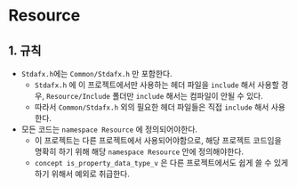 ﻿# Resource
## 1. 규칙
- `Stdafx.h`에는 `Common/Stdafx.h` 만 포함한다.
	- `Stdafx.h` 에 이 프로젝트에서만 사용하는 헤더 파일을 `include` 해서 사용할 경우, `Resource/Include` 폴더만 `include` 해서는 컴파일이 안될 수 있다.
	- 따라서 `Common/Stdafx.h` 외의 필요한 헤더 파일들은 직접 `include` 해서 사용한다.
- 모든 코드는 `namespace Resource` 에 정의되어야한다.
	- 이 프로젝트는 다른 프로젝트에서 사용되어야함으로, 해당 프로젝트 코드임을 명확히 하기 위해 해당 `namespace Resource` 안에 정의해야한다.
	- `concept is_property_data_type_v` 은 다른 프로젝트에서도 쉽게 쓸 수 있게 하기 위해서 예외로 취급한다.